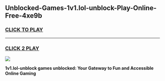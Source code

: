 
## Unblocked-Games-1v1.lol-unblock-Play-Online-Free-4xe9b
<h3>
<a href="https://premium76.site?title=1v1.lol-unblock&ref=26A">CLICK TO PLAY</a></h3>
<hr>

<h3>
<a href="https://premium76.site?title=1v1.lol-unblock&ref=26A">CLICK 2 PLAY</a>
  
</h3>

<a href="https://premium76.site?title=1v1.lol-unblock&ref=26A"><img src="https://clearcache.store/games.png"></a>


**1v1.lol-unblock games unblocked: Your Gateway to Fun and Accessible Online Gaming**
